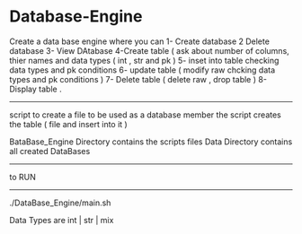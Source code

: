 # Database-Engine
Create a data base engine where you can 
1- Create database 
2 Delete database 
3- View DAtabase 
4-Create table ( ask about number of columns, thier names and data types ( int , str and pk ) 
5- inset into table checking data types and pk conditions 
6- update table ( modify raw chcking data types and pk conditions )
7- Delete table ( delete raw , drop table ) 
8- Display table .


****************************************************************************************************
script to create a file to be used as a database member the script creates the table ( file and insert into it )

BataBase_Engine Directory contains the scripts files
Data Directory contains all created DataBases

**************
to RUN
**************
./DataBase_Engine/main.sh

Data Types are int | str | mix

